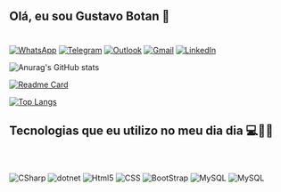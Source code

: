 

## Olá, eu sou Gustavo Botan 🤙
#
[![WhatsApp](https://img.shields.io/badge/WhatsApp-25D366?style=for-the-badge&logo=whatsapp&logoColor=white)](https://web.whatsapp.com/)
[![Telegram](https://img.shields.io/badge/Telegram-2CA5E0?style=for-the-badge&logo=telegram&logoColor=white)](https://t.me/gb0t4n)
[![Outlook](https://img.shields.io/badge/Microsoft_Outlook-0078D4?style=for-the-badge&logo=microsoft-outlook&logoColor=white)](mailto:glisboabotan@outlook.com)
[![Gmail](https://img.shields.io/badge/Gmail-D14836?style=for-the-badge&logo=gmail&logoColor=white)](mailto:glisboabotan@gmail.com)
[![LinkedIn](https://img.shields.io/badge/LinkedIn-0077B5?style=for-the-badge&logo=linkedin&logoColor=white)](https://www.linkedin.com/in/gustavobotan/)


![Anurag's GitHub stats](https://github-readme-stats.vercel.app/api?username=Gustavo-Botan&show_icons=true&theme=dark)

[![Readme Card](https://github-readme-stats.vercel.app/api/pin/?username=Gustavo-Botan&repo=Gustavo-Botan)](https://github.com/Gustavo-Botan/Gustavo-Botan)

[![Top Langs](https://github-readme-stats.vercel.app/api/top-langs/?username=Gustavo-Botan)](https://github.com/Gustavo-Botan/eSolution)


## Tecnologias que eu utilizo no meu dia dia 💻👨‍💻
#
<div style="display: inline_block">
</br>
    <img aling="center" alt="CSharp" src="https://img.shields.io/badge/C%23-239120?style=for-the-badge&logo=c-sharp&logoColor=white">
    <img aling="center" alt="dotnet" src="https://img.shields.io/badge/.NET-5C2D91?style=for-the-badge&logo=.net&logoColor=white">
    <!--<img aling="center" alt="JavaScript" src="https://img.shields.io/badge/JavaScript-F7DF1E?style=for-the-badge&logo=javascript&logoColor=black">-->
    <img aling="center" alt="Html5" src="https://img.shields.io/badge/HTML5-E34F26?style=for-the-badge&logo=html5&logoColor=white">
    <img aling="center" alt="CSS" src="https://img.shields.io/badge/CSS3-1572B6?style=for-the-badge&logo=css3&logoColor=white">
    <!--<img aling="center" alt="Python" src="https://img.shields.io/badge/Python-3776AB?style=for-the-badge&logo=python&logoColor=white">-->
    <img aling="center" alt="BootStrap" src="https://img.shields.io/badge/Bootstrap-563D7C?style=for-the-badge&logo=bootstrap&logoColor=white">
    <img aling="center" alt="MySQL" src="https://img.shields.io/badge/MySQL-00000F?style=for-the-badge&logo=mysql&logoColor=white">
    <img aling="center" alt="MySQL" src="https://img.shields.io/badge/Microsoft_SQL_Server-CC2927?style=for-the-badge&logo=microsoft-sql-server&logoColor=white">
</div>

<!-- https://github.com/anuraghazra/github-readme-stats -->
<!-- https://emojipedia.org/call-me-hand/-->
<!--https://dev.to/envoy_/150-badges-for-github-pnk-->
